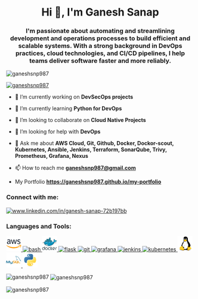 <h1 align="center">Hi 👋, I'm Ganesh Sanap</h1>
<h3 align="center">I'm passionate about automating and streamlining development and operations processes to build efficient and scalable systems. With a strong background in DevOps practices, cloud technologies, and CI/CD pipelines, I help teams deliver software faster and more reliably.</h3>

<p align="left"> <img src="https://komarev.com/ghpvc/?username=ganeshsnp987&label=Profile%20views&color=0e75b6&style=flat" alt="ganeshsnp987" /> </p>

<p align="left"> <a href="https://github.com/ryo-ma/github-profile-trophy"><img src="https://github-profile-trophy.vercel.app/?username=ganeshsnp987" alt="ganeshsnp987" /></a> </p>

- 🔭 I’m currently working on **DevSecOps projects**

- 🌱 I’m currently learning **Python for DevOps**

- 👯 I’m looking to collaborate on **Cloud Native Projects**

- 🤝 I’m looking for help with **DevOps**

- 💬 Ask me about **AWS Cloud, Git, Github, Docker, Dockor-scout, Kubernetes, Ansible, Jenkins, Terraform, SonarQube, Trivy, Prometheus, Grafana, Nexus**

- 📫 How to reach me **ganeshsnp987@gmail.com**

- My Portfolio **https://ganeshsnp987.github.io/my-portfolio**

<h3 align="left">Connect with me:</h3>
<p align="left">
<a href="https://linkedin.com/in/www.linkedin.com/in/ganesh-sanap-72b197bb" target="blank"><img align="center" src="https://raw.githubusercontent.com/rahuldkjain/github-profile-readme-generator/master/src/images/icons/Social/linked-in-alt.svg" alt="www.linkedin.com/in/ganesh-sanap-72b197bb" height="30" width="40" /></a>
</p>

<h3 align="left">Languages and Tools:</h3>
<p align="left"> <a href="https://aws.amazon.com" target="_blank" rel="noreferrer"> <img src="https://raw.githubusercontent.com/devicons/devicon/master/icons/amazonwebservices/amazonwebservices-original-wordmark.svg" alt="aws" width="40" height="40"/> </a> <a href="https://www.gnu.org/software/bash/" target="_blank" rel="noreferrer"> <img src="https://www.vectorlogo.zone/logos/gnu_bash/gnu_bash-icon.svg" alt="bash" width="40" height="40"/> </a> <a href="https://www.docker.com/" target="_blank" rel="noreferrer"> <img src="https://raw.githubusercontent.com/devicons/devicon/master/icons/docker/docker-original-wordmark.svg" alt="docker" width="40" height="40"/> </a> <a href="https://flask.palletsprojects.com/" target="_blank" rel="noreferrer"> <img src="https://www.vectorlogo.zone/logos/pocoo_flask/pocoo_flask-icon.svg" alt="flask" width="40" height="40"/> </a> <a href="https://git-scm.com/" target="_blank" rel="noreferrer"> <img src="https://www.vectorlogo.zone/logos/git-scm/git-scm-icon.svg" alt="git" width="40" height="40"/> </a> <a href="https://grafana.com" target="_blank" rel="noreferrer"> <img src="https://www.vectorlogo.zone/logos/grafana/grafana-icon.svg" alt="grafana" width="40" height="40"/> </a> <a href="https://www.jenkins.io" target="_blank" rel="noreferrer"> <img src="https://www.vectorlogo.zone/logos/jenkins/jenkins-icon.svg" alt="jenkins" width="40" height="40"/> </a> <a href="https://kubernetes.io" target="_blank" rel="noreferrer"> <img src="https://www.vectorlogo.zone/logos/kubernetes/kubernetes-icon.svg" alt="kubernetes" width="40" height="40"/> </a> <a href="https://www.linux.org/" target="_blank" rel="noreferrer"> <img src="https://raw.githubusercontent.com/devicons/devicon/master/icons/linux/linux-original.svg" alt="linux" width="40" height="40"/> </a> <a href="https://www.mysql.com/" target="_blank" rel="noreferrer"> <img src="https://raw.githubusercontent.com/devicons/devicon/master/icons/mysql/mysql-original-wordmark.svg" alt="mysql" width="40" height="40"/> </a> <a href="https://www.python.org" target="_blank" rel="noreferrer"> <img src="https://raw.githubusercontent.com/devicons/devicon/master/icons/python/python-original.svg" alt="python" width="40" height="40"/> </a> </p>

<p><img align="left" src="https://github-readme-stats.vercel.app/api/top-langs?username=ganeshsnp987&show_icons=true&locale=en&layout=compact" alt="ganeshsnp987" /></p>

<p>&nbsp;<img align="center" src="https://github-readme-stats.vercel.app/api?username=ganeshsnp987&show_icons=true&locale=en" alt="ganeshsnp987" /></p>

<p><img align="center" src="https://github-readme-streak-stats.herokuapp.com/?user=ganeshsnp987&" alt="ganeshsnp987" /></p>
